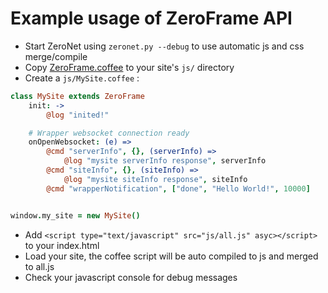 # Example usage of ZeroFrame API

 - Start ZeroNet using `zeronet.py --debug` to use automatic js and css merge/compile
 - Copy [ZeroFrame.coffee](https://github.com/HelloZeroNet/ZeroHello/blob/master/js/lib/ZeroFrame.coffee) to your site's `js/` directory
 - Create a `js/MySite.coffee` :
```coffee
class MySite extends ZeroFrame
	init: ->
		@log "inited!"

	# Wrapper websocket connection ready
	onOpenWebsocket: (e) =>
		@cmd "serverInfo", {}, (serverInfo) => 
			@log "mysite serverInfo response", serverInfo
		@cmd "siteInfo", {}, (siteInfo) => 
			@log "mysite siteInfo response", siteInfo
		@cmd "wrapperNotification", ["done", "Hello World!", 10000] 


window.my_site = new MySite()
```

 - Add `<script type="text/javascript" src="js/all.js" asyc></script>` to your index.html
 - Load your site, the coffee script will be auto compiled to js and merged to all.js
 - Check your javascript console for debug messages
